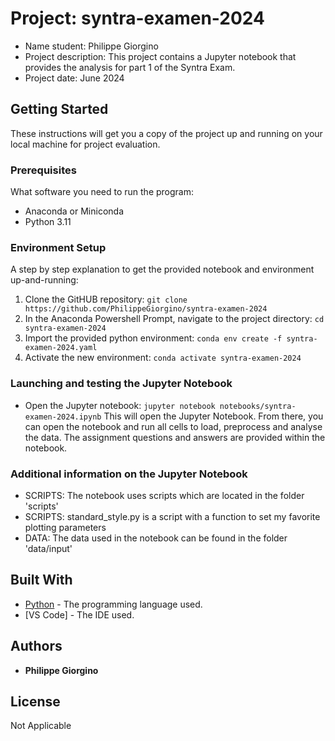 # Project: syntra-examen-2024
- Name student: Philippe Giorgino
- Project description: This project contains a Jupyter notebook that provides the analysis for part 1 of the Syntra Exam.
- Project date: June 2024

## Getting Started

These instructions will get you a copy of the project up and running on your local machine for project evaluation.

### Prerequisites

What software you need to run the program:

- Anaconda or Miniconda
- Python 3.11

### Environment Setup

A step by step explanation to get the provided notebook and environment up-and-running:

1. Clone the GitHUB repository: `git clone https://github.com/PhilippeGiorgino/syntra-examen-2024`
2. In the Anaconda Powershell Prompt, navigate to the project directory: `cd syntra-examen-2024`
3. Import the provided python environment: `conda env create -f syntra-examen-2024.yaml`
4. Activate the new environment: `conda activate syntra-examen-2024`

### Launching and testing the Jupyter Notebook
- Open the Jupyter notebook: `jupyter notebook notebooks/syntra-examen-2024.ipynb`
    This will open the Jupyter Notebook. From there, you can open the notebook and run all cells to load, preprocess and analyse the data. 
    The assignment questions and answers are provided within the notebook.

### Additional information on the Jupyter Notebook
- SCRIPTS: The notebook uses scripts which are located in the folder 'scripts'
- SCRIPTS: standard_style.py is a script with a function to set my favorite plotting parameters
- DATA: The data used in the notebook can be found in the folder 'data/input'

## Built With

* [Python](https://www.python.org/) - The programming language used.
* [VS Code] - The IDE used.

## Authors

* **Philippe Giorgino** 

## License

Not Applicable

